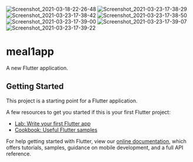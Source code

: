 ![Screenshot_2021-03-18-22-26-48](https://user-images.githubusercontent.com/64069584/127817056-8e09b58b-c35b-4337-8aed-25a76a020147.png)
![Screenshot_2021-03-23-17-38-29](https://user-images.githubusercontent.com/64069584/127817061-ecbd7a43-ca70-4a7b-ab92-982e82d899dc.png)
![Screenshot_2021-03-23-17-38-42](https://user-images.githubusercontent.com/64069584/127817073-61d203b5-aba8-455c-b9f5-e45e2a2be5a0.png)
![Screenshot_2021-03-23-17-38-50](https://user-images.githubusercontent.com/64069584/127817081-75ee89f3-8a5a-4f45-8193-31d6e723e6ab.png)
![Screenshot_2021-03-23-17-39-00](https://user-images.githubusercontent.com/64069584/127817086-dee21f25-ac6a-445f-90a0-ae60d6f64339.png)
![Screenshot_2021-03-23-17-39-07](https://user-images.githubusercontent.com/64069584/127817088-a4cc1676-4fb3-4142-936a-280068a06ff1.png)
![Screenshot_2021-03-23-17-39-22](https://user-images.githubusercontent.com/64069584/127817094-e40b3e8e-8630-499f-952c-c902c473f910.png)
# meal1app

A new Flutter application.

## Getting Started

This project is a starting point for a Flutter application.

A few resources to get you started if this is your first Flutter project:

- [Lab: Write your first Flutter app](https://flutter.dev/docs/get-started/codelab)
- [Cookbook: Useful Flutter samples](https://flutter.dev/docs/cookbook)

For help getting started with Flutter, view our
[online documentation](https://flutter.dev/docs), which offers tutorials,
samples, guidance on mobile development, and a full API reference.
